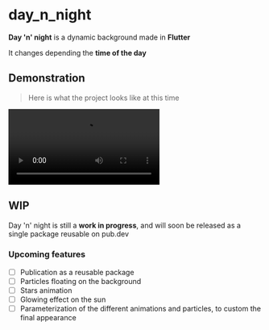 # day_n_night

**Day 'n' night** is a dynamic background made in **Flutter**

It changes depending the **time of the day**

## Demonstration

> Here is what the project looks like at this time

![Demo](https://gihub.com/LeChatErrant/day_n_night/blob/master/.github/assets/demo.mp4)

## WIP

Day 'n' night is still a **work in progress**, and will soon be released as a single package reusable on pub.dev

### Upcoming features

 - [ ] Publication as a reusable package
 - [ ] Particles floating on the background
 - [ ] Stars animation
 - [ ] Glowing effect on the sun
 - [ ] Parameterization of the different animations and particles, to custom the final appearance
